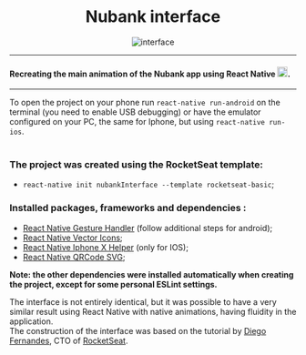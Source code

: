 <center> <h1> Nubank interface </h1> </center>

<div align="center">
	<img align="center" src="https://github.com/VitorHugoAntunes/Nubank-interface/blob/master/src/assets/gif/interfaceNubank.gif" alt="interface"/>
</div>

<hr>

#### Recreating the main animation of the Nubank app using React Native <img src="https://github.com/VitorHugoAntunes/Nubank-interface/blob/master/src/assets/react-native.png" alt="react-native" height="18">.

<hr>

To open the project on your phone run `react-native run-android` on the terminal (you need to enable USB debugging) or have the emulator configured on your PC, the same for Iphone, but using `react-native run-ios`.</br></br>

### The project was created using the RocketSeat template:
- `react-native init nubankInterface --template rocketseat-basic`;

### Installed packages, frameworks and dependencies :
- [React Native Gesture Handler](https://software-mansion.github.io/react-native-gesture-handler/docs/getting-started.html) (follow additional steps for android);
- [React Native Vector Icons](https://github.com/oblador/react-native-vector-icons);
- [React Native Iphone X Helper](https://github.com/ptelad/react-native-iphone-x-helper) (only for IOS);
- [React Native QRCode SVG](https://www.npmjs.com/package/react-native-qrcode-svg);

**Note: the other dependencies were installed automatically when creating the project, except for some personal ESLint settings.**

The interface is not entirely identical, but it was possible to have a very similar result using React Native with native animations, having fluidity in the application.</br>
The construction of the interface was based on the tutorial by [Diego Fernandes](https://github.com/diego3g), CTO of [RocketSeat](https://rocketseat.com.br/).

